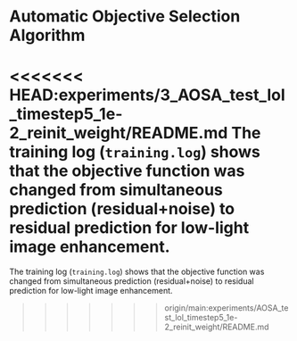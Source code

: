 # Automatic Objective Selection Algorithm 
<<<<<<< HEAD:experiments/3_AOSA_test_lol_timestep5_1e-2_reinit_weight/README.md
The training log (`training.log`) shows that the objective function was changed from simultaneous prediction (residual+noise) to residual prediction for low-light image enhancement.
=======
The training log (`training.log`) shows that the objective function was changed from simultaneous prediction (residual+noise) to residual prediction for low-light image enhancement.
>>>>>>> origin/main:experiments/AOSA_test_lol_timestep5_1e-2_reinit_weight/README.md
